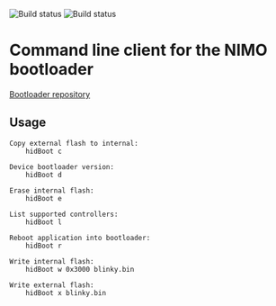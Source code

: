 ![Build status](https://github.com/nimo-labs/hid_bootloader_console_client/actions/workflows/build_lin_stable.yml/badge.svg)
![Build status](https://github.com/nimo-labs/hid_bootloader_console_client/actions/workflows/build_win_stable.yml/badge.svg)

# Command line client for the NIMO bootloader

[Bootloader repository](https://github.com/nimo-labs/m032HidBootloader)

## Usage

```Usage examples:  
Copy external flash to internal:  
	hidBoot c

Device bootloader version:  
	hidBoot d

Erase internal flash:  
	hidBoot e

List supported controllers:  
	hidBoot l

Reboot application into bootloader:
    hidBoot r

Write internal flash:  
	hidBoot w 0x3000 blinky.bin

Write external flash:  
	hidBoot x blinky.bin
```